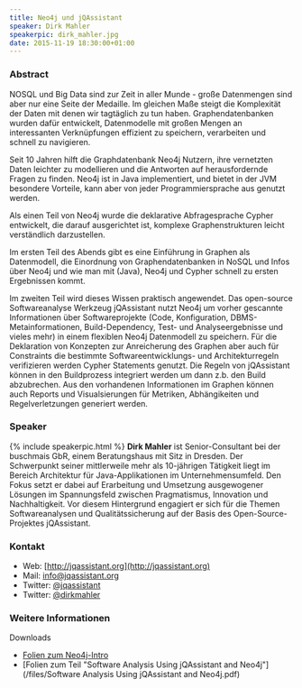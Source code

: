 ```yaml
---
title: Neo4j und jQAssistant
speaker: Dirk Mahler
speakerpic: dirk_mahler.jpg
date: 2015-11-19 18:30:00+01:00
---
```


### Abstract

NOSQL und Big Data sind zur Zeit in aller Munde - große Datenmengen sind aber nur eine Seite der Medaille. Im gleichen Maße steigt die Komplexität der Daten mit denen wir tagtäglich zu tun haben. Graphendatenbanken wurden dafür entwickelt, Datenmodelle mit großen Mengen an interessanten Verknüpfungen effizient zu speichern, verarbeiten und schnell zu navigieren.

Seit 10 Jahren hilft die Graphdatenbank Neo4j Nutzern, ihre vernetzten Daten leichter zu modellieren und die Antworten auf herausfordernde Fragen zu finden. Neo4j ist in Java implementiert, und bietet in der JVM besondere Vorteile, kann aber von jeder Programmiersprache aus genutzt werden.

Als einen Teil von Neo4j wurde die deklarative Abfragesprache Cypher entwickelt, die darauf ausgerichtet ist, komplexe Graphenstrukturen leicht verständlich darzustellen.

Im ersten Teil des Abends gibt es eine Einführung in Graphen als Datenmodell, die Einordnung von Graphendatenbanken in NoSQL und Infos über Neo4j und wie man mit (Java), Neo4j und Cypher schnell zu ersten Ergebnissen kommt.

Im zweiten Teil wird dieses Wissen praktisch angewendet.
Das open-source Softwareanalyse Werkzeug jQAssistant nutzt Neo4j um vorher gescannte Informationen über Softwareprojekte (Code, Konfiguration, DBMS-Metainformationen, Build-Dependency, Test- und Analyseergebnisse und vieles mehr) in einem flexiblen Neo4j Datenmodell zu speichern.
Für die Deklaration von Konzepten zur Anreicherung des Graphen aber auch für Constraints die bestimmte Softwareentwicklungs- und Architekturregeln verifizieren werden Cypher Statements genutzt. Die Regeln von jQAssistant können in den Buildprozess integriert werden um dann z.b. den Build abzubrechen. Aus den vorhandenen Informationen im Graphen können auch Reports und Visualsierungen für Metriken, Abhängikeiten und Regelverletzungen generiert werden.

### Speaker

{% include speakerpic.html %}
__Dirk Mahler__ ist Senior-Consultant bei der buschmais GbR, einem Beratungshaus mit Sitz in Dresden. Der Schwerpunkt seiner mittlerweile mehr als 10-jährigen Tätigkeit liegt im Bereich Architektur für Java-Applikationen im Unternehmensumfeld. Den Fokus setzt er dabei auf Erarbeitung und Umsetzung ausgewogener Lösungen im Spannungsfeld zwischen Pragmatismus, Innovation und Nachhaltigkeit. Vor diesem Hintergrund engagiert er sich für die Themen Softwareanalysen und Qualitätssicherung auf der Basis des Open-Source-Projektes jQAssistant.

### Kontakt

- Web: [http://jqassistant.org](http://jqassistant.org)
- Mail: [info@jqassistant.org](mailto:info@jqassistant.org)
- Twitter: [@jqassistant](https://twitter.com/jqassistant)
- Twitter: [@dirkmahler](https://twitter.com/dirkmahler)

### Weitere Informationen

Downloads

- [Folien zum Neo4j-Intro](/files/Neo4j-Intro.pdf)
- [Folien zum Teil "Software Analysis Using jQAssistant and Neo4j"](/files/Software Analysis Using jQAssistant and Neo4j.pdf)
